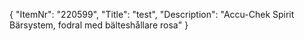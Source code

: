 {
  "ItemNr": "220599",
  "Title": "test",
  "Description": "Accu-Chek Spirit Bärsystem, fodral med bälteshållare rosa"
}